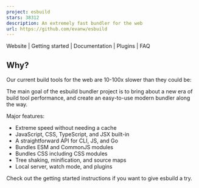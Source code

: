 ```yaml
---
project: esbuild
stars: 38312
description: An extremely fast bundler for the web
url: https://github.com/evanw/esbuild
---
```


  
Website | Getting started | Documentation | Plugins | FAQ

Why?
----

Our current build tools for the web are 10-100x slower than they could be:

The main goal of the esbuild bundler project is to bring about a new era of build tool performance, and create an easy-to-use modern bundler along the way.

Major features:

-   Extreme speed without needing a cache
-   JavaScript, CSS, TypeScript, and JSX built-in
-   A straightforward API for CLI, JS, and Go
-   Bundles ESM and CommonJS modules
-   Bundles CSS including CSS modules
-   Tree shaking, minification, and source maps
-   Local server, watch mode, and plugins

Check out the getting started instructions if you want to give esbuild a try.
